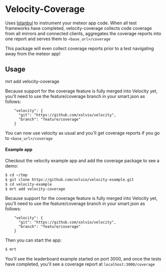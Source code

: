 # Velocity-Coverage

Uses [Istanbul](http://gotwarlost.github.io/istanbul/) to instrument your meteor app code. When all test frameworks have completed, velocity-coverage collects code coverage from all mirrors and connected clients, aggregates the coverage reports into one report and serves them to `<base_url>/coverage`

This package will even collect coverage reports prior to a test navigating away from the meteor app!

## Usage

mrt add velocity-coverage

Because support for the coverage feature is fully merged into Velocity yet, you'll need to use the feature/coverage branch in your smart.json as follows:

```
    "velocity": {
      "git": "https://github.com/xolvio/velocity",
      "branch": "feature/coverage"
    }
```

You can now use velocity as usual and you'll get coverage reports if you go to `<base_url>/coverage`

#### Example app

Checkout the velocity example app and add the coverage package to see a demo:

```bash
$ cd ~/tmp
$ git clone https://github.com/xolvio/velocity-example.git
$ cd velocity-example
$ mrt add velocity-coverage
```

Because support for the coverage feature is fully merged into Velocity yet, you'll need to use the feature/coverage branch in your smart.json as follows:

```
    "velocity": {
      "git": "https://github.com/xolvio/velocity",
      "branch": "feature/coverage"
    }
```

Then you can start the app:

```bash
$ mrt
```

You'll see the leaderboard example started on port 3000, and once the tests have completed, you'll see a coverage report at `localhost:3000/coverage`

